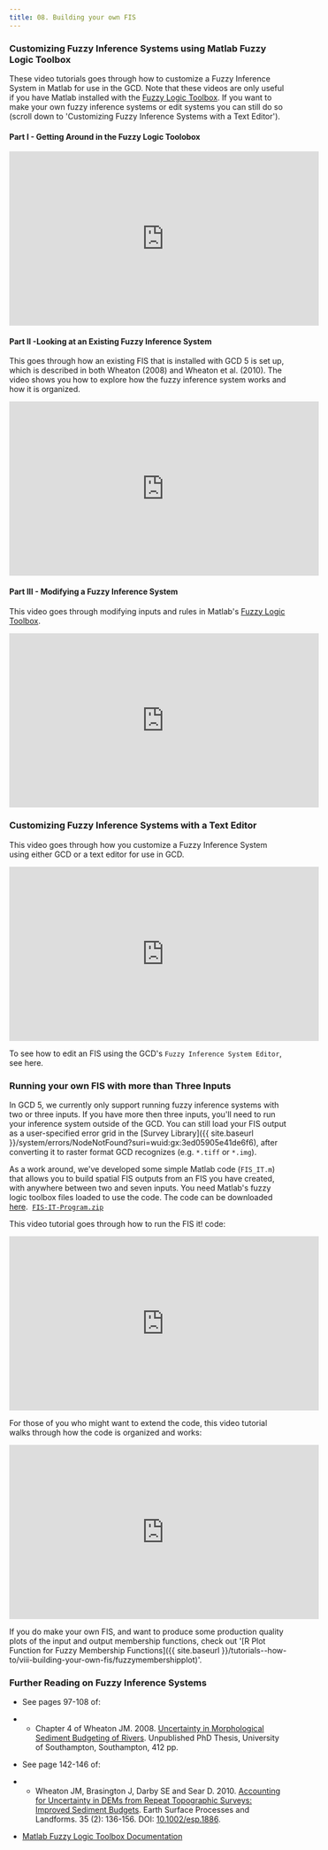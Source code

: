 ```yaml
---
title: 08. Building your own FIS
---
```


### Customizing Fuzzy Inference Systems using Matlab Fuzzy Logic Toolbox

These video tutorials goes through how to customize a Fuzzy Inference System in Matlab for use in the GCD. Note that these videos are only useful if you have Matlab installed with  the [Fuzzy Logic Toolbox](http://www.mathworks.com/products/fuzzylogic/). If you want to make your own fuzzy inference systems or edit systems you can still do so (scroll down to 'Customizing Fuzzy Inference Systems with a Text Editor').

#### Part I - Getting Around in the Fuzzy Logic Toolobox

<iframe width="560" height="315" src="https://www.youtube.com/embed/USy-Zk5wNuw" frameborder="0" gesture="media" allow="encrypted-media" allowfullscreen></iframe>

#### Part II -Looking at an Existing Fuzzy Inference System

This goes through how an existing FIS that is installed with GCD 5 is set up, which is described in both Wheaton (2008) and Wheaton et al. (2010). The video shows you how to explore how the fuzzy inference system works and how it is organized.

<iframe width="560" height="315" src="https://www.youtube.com/embed/mOYfYoNxRTY" frameborder="0" gesture="media" allow="encrypted-media" allowfullscreen></iframe>

#### Part III - Modifying a Fuzzy Inference System

This video goes through modifying inputs and rules in Matlab's [Fuzzy Logic Toolbox](http://www.mathworks.com/products/fuzzylogic/).

<iframe width="560" height="315" src="https://www.youtube.com/embed/ld1Q3uEo1SQ" frameborder="0" gesture="media" allow="encrypted-media" allowfullscreen></iframe>

### Customizing Fuzzy Inference Systems with a Text Editor

This video goes through how you customize a Fuzzy Inference System using either GCD or a text editor for use in GCD.

<iframe width="560" height="315" src="https://www.youtube.com/embed/sPDx8Wsu2DA" frameborder="0" gesture="media" allow="encrypted-media" allowfullscreen></iframe>

To see how to edit an FIS using the GCD's ```Fuzzy Inference System Editor```, see here.

### Running your own FIS with more than Three Inputs

In GCD 5, we currently only support running fuzzy inference systems with two or three inputs. If you have more then three inputs, you'll need to run your inference system outside of the GCD. You can still load your FIS output as a user-specified error grid in the [Survey Library]({{ site.baseurl }}/system/errors/NodeNotFound?suri=wuid:gx:3ed05905e41de6f6), after converting it to raster format GCD recognizes (e.g. `*.tiff` or `*.img`). 

As a work around, we've developed some simple Matlab code (`FIS_IT.m`) that allows you to build spatial FIS outputs from an FIS you have created, with anywhere between two and seven inputs. You need Matlab's fuzzy logic toolbox files loaded to use the code. The code can be downloaded [here](http://etal.usu.edu/GCD/FIS-IT-Program.zip). 
​    [`FIS-IT-Program.zip`](http://etal.usu.edu/GCD/FIS-IT-Program.zip)

This video tutorial goes through how to run the FIS it! code:

<iframe width="560" height="315" src="https://www.youtube.com/embed/UmxxHcO_NcM" frameborder="0" gesture="media" allow="encrypted-media" allowfullscreen></iframe>

For those of you who might want to extend the code, this video tutorial walks through how the code is organized and works:

<iframe width="560" height="315" src="https://www.youtube.com/embed/yPDJKem3GnI" frameborder="0" gesture="media" allow="encrypted-media" allowfullscreen></iframe>

If you do make your own FIS, and want to produce some production quality plots of the input and output membership functions, check out '[R Plot Function for Fuzzy Membership Functions]({{ site.baseurl }}/tutorials--how-to/viii-building-your-own-fis/fuzzymembershipplot)'.

### Further Reading on Fuzzy Inference Systems

- See pages 97-108 of: 

- - Chapter 4 of Wheaton JM. 2008. [Uncertainty in Morphological Sediment Budgeting of Rivers](http://www.joewheaton.org/Home/research/projects-1/morphological-sediment-budgeting/phdthesis). Unpublished PhD Thesis, University of Southampton, Southampton, 412 pp.

- See page 142-146 of:

- - Wheaton JM, Brasington J, Darby SE and Sear D. 2010. [Accounting for Uncertainty in DEMs from Repeat Topographic Surveys: Improved Sediment Budgets](http://dx.doi.org/10.1002/esp.1886). Earth Surface Processes and Landforms. 35 (2): 136-156. DOI: [10.1002/esp.1886](http://dx.doi.org/10.1002/esp.1886).

- [Matlab Fuzzy Logic Toolbox Documentation](http://www.mathworks.com/help/toolbox/fuzzy/)